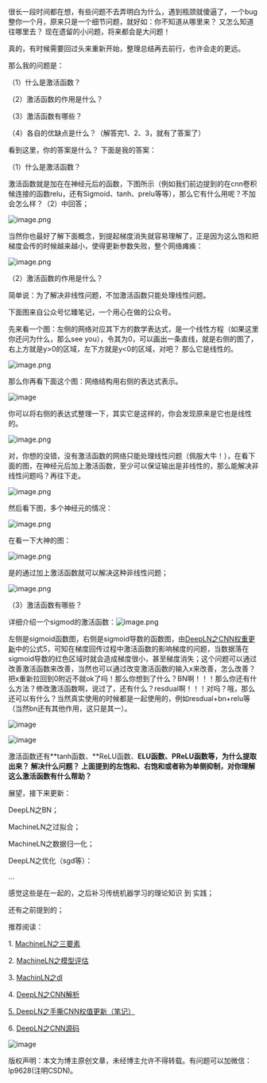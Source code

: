 

很长一段时间都在想，有些问题不去弄明白为什么，遇到瓶颈就傻逼了，一个bug整你一个月，原来只是一个细节问题，就好如：你不知道从哪里来？ 又怎么知道往哪里去？ 现在遗留的小问题，将来都会是大问题！

真的，有时候需要回过头来重新开始，整理总结再去前行，也许会走的更远。

那么我的问题是：

（1）什么是激活函数？

（2）激活函数的作用是什么？

（3）激活函数有哪些？

（4）各自的优缺点是什么？（解答完1、2、3，就有了答案了）

看到这里，你的答案是什么？ 下面是我的答案：

（1）什么是激活函数？

激活函数就是加在在神经元后的函数，下图所示（例如我们前边提到的在cnn卷积候连接的函数relu，还有Sigmoid、tanh、prelu等等），那么它有什么用呢？不加会怎么样？（2）中回答；

![image.png](http://upload-images.jianshu.io/upload_images/4618424-e5e308aaded8c071.png?imageMogr2/auto-orient/strip%7CimageView2/2/w/1240)


当然你也最好了解下面概念，到提起梯度消失就容易理解了，正是因为这么饱和把梯度会传的时候越来越小，使得更新参数失败，整个网络瘫痪：

![image.png](http://upload-images.jianshu.io/upload_images/4618424-1b73e1f039dd7ebe.png?imageMogr2/auto-orient/strip%7CimageView2/2/w/1240)


（2）激活函数的作用是什么？ 

简单说：为了解决非线性问题，不加激活函数只能处理线性问题。

下面图来自公众号忆臻笔记，一个用心在做的公众号。

先来看一个图：左侧的网络对应其下方的数学表达式，是一个线性方程（如果这里你还问为什么，那么see you），令其为0，可以画出一条直线，就是右侧的图了，右上方就是y>0的区域，左下方就是y<0的区域，对吧？ 那么它是线性的。

![image.png](http://upload-images.jianshu.io/upload_images/4618424-8013f4f9543424ca.png?imageMogr2/auto-orient/strip%7CimageView2/2/w/1240)


那么你再看下面这个图：网络结构用右侧的表达式表示。

![image](http://upload-images.jianshu.io/upload_images/4618424-17dcf6f042d1e57d?imageMogr2/auto-orient/strip%7CimageView2/2/w/1240)

你可以将右侧的表达式整理一下，其实它是这样的，你会发现原来是它也是线性的。

![image.png](http://upload-images.jianshu.io/upload_images/4618424-3fb20633a3b37718.png?imageMogr2/auto-orient/strip%7CimageView2/2/w/1240)


对，你想的没错，没有激活函数的网络只能处理线性问题（佩服大牛！），在看下面的图，在神经元后加上激活函数，至少可以保证输出是非线性的，那么能解决非线性问题吗？再往下走。

![image.png](http://upload-images.jianshu.io/upload_images/4618424-8dec9077d08dfab0.png?imageMogr2/auto-orient/strip%7CimageView2/2/w/1240)

然后看下图，多个神经元的情况：

![image.png](http://upload-images.jianshu.io/upload_images/4618424-eb43d05735772411.png?imageMogr2/auto-orient/strip%7CimageView2/2/w/1240)


在看一下大神的图：

![image.png](http://upload-images.jianshu.io/upload_images/4618424-c4748d4ad624a9b7.png?imageMogr2/auto-orient/strip%7CimageView2/2/w/1240)


是的通过加上激活函数就可以解决这种非线性问题；

![image.png](http://upload-images.jianshu.io/upload_images/4618424-e4f8c72a289afcd4.png?imageMogr2/auto-orient/strip%7CimageView2/2/w/1240)


（3）激活函数有哪些？

详细介绍一个sigmod的激活函数：![image.png](http://upload-images.jianshu.io/upload_images/4618424-9372232da6705810.png?imageMogr2/auto-orient/strip%7CimageView2/2/w/1240)


左侧是sigmoid函数图，右侧是sigmoid导数的函数图，由[DeepLN之CNN权重更新](http://mp.weixin.qq.com/s?__biz=MzU3MTM3MTIxOQ==&mid=2247483927&idx=1&sn=132b90eb009022d2d792303e6d824df7&chksm=fce079abcb97f0bd9b893889a7c8232c0254e447277b930ab8e35ea1f9c49e57c0fc66bab239&scene=21#wechat_redirect)中的公式5，可知在梯度回传过程中激活函数的影响梯度的问题，当数据落在sigmoid导数的红色区域时就会造成梯度很小，甚至梯度消失；这个问题可以通过改善激活函数来改善，当然也可以通过改变激活函数的输入x来改善，怎么改善？把x重新拉回到0附近不就ok了吗！那么你想到了什么？BN啊！！！那么你还有什么方法？修改激活函数啊，说过了，还有什么？resdual啊！！！对吗？哦，那么还可以有什么？当然真实使用的时候都是一起使用的，例如resdual+bn+relu等（当然bn还有其他作用，这只是其一）。

![image](http://upload-images.jianshu.io/upload_images/4618424-16848a7aa66d378b?imageMogr2/auto-orient/strip%7CimageView2/2/w/1240)

![image](http://upload-images.jianshu.io/upload_images/4618424-3f72c649b2acde00?imageMogr2/auto-orient/strip%7CimageView2/2/w/1240)

激活函数还有**tanh函数、**ReLU函数、**ELU函数、PReLU函数等，为什么提取出来？ 解决什么问题？ 上面提到的左饱和、右饱和或者称为单侧抑制，对你理解这么激活函数有什么帮助？**

展望，接下来更新：

DeepLN之BN；

MachineLN之过拟合；

MachineLN之数据归一化；

DeepLN之优化（sgd等）：

...

感觉这些是在一起的，之后补习传统机器学习的理论知识 到 实践；

还有之前提到的；

推荐阅读：

1. [MachineLN之三要素](http://mp.weixin.qq.com/s?__biz=MzU3MTM3MTIxOQ==&mid=2247483841&idx=2&sn=e4a3cff7b12c48af237c577c487ba3a1&chksm=fce07a7dcb97f36be5003c3018b3a391070bdc4e56839cb461d226113db4c5f24032e0bf5809&scene=21#wechat_redirect)

2. [MachineLN之模型评估](http://mp.weixin.qq.com/s?__biz=MzU3MTM3MTIxOQ==&mid=2247483872&idx=2&sn=8436e1eb9055d3a372278ee8688cd703&chksm=fce07a5ccb97f34a4490f60304b206c741d2395149c2c2e68bddb3faf7daf9121ca27a5d6a97&scene=21#wechat_redirect)

3. [MachinLN之dl](http://mp.weixin.qq.com/s?__biz=MzU3MTM3MTIxOQ==&mid=2247483894&idx=2&sn=63333c02674e15e84159e064073fe563&chksm=fce07a4acb97f35cc38f75dc891a19129e2406270d04b739cfa9b8a28f9780b4e2a65a7cd39b&scene=21#wechat_redirect)

4. [DeepLN之CNN解析](http://mp.weixin.qq.com/s?__biz=MzU3MTM3MTIxOQ==&mid=2247483906&idx=1&sn=2eceda7d9703d5315638739e04d5b6e7&chksm=fce079becb97f0a8b8dd2e34a9e757f23757cf2699c397707bfaa677c9f8204c91508840d8f7&scene=21#wechat_redirect)

[5\. DeepLN之手撕CNN权值更新（笔记）](http://mp.weixin.qq.com/s?__biz=MzU3MTM3MTIxOQ==&mid=2247483927&idx=1&sn=132b90eb009022d2d792303e6d824df7&chksm=fce079abcb97f0bd9b893889a7c8232c0254e447277b930ab8e35ea1f9c49e57c0fc66bab239&scene=21#wechat_redirect)

6. [DeepLN之CNN源码](http://mp.weixin.qq.com/s?__biz=MzU3MTM3MTIxOQ==&mid=2247483948&idx=1&sn=d1edce6e99dac0437797404d15714876&chksm=fce07990cb97f086f2f24ec8b40bb64b588ce657e6ae8d352d4d20e856b5f0e126eaffc5ec99&scene=21#wechat_redirect)

![image](http://upload-images.jianshu.io/upload_images/4618424-3e8d004c8823f126?imageMogr2/auto-orient/strip%7CimageView2/2/w/1240)



版权声明：本文为博主原创文章，未经博主允许不得转载。有问题可以加微信：lp9628(注明CSDN)。
